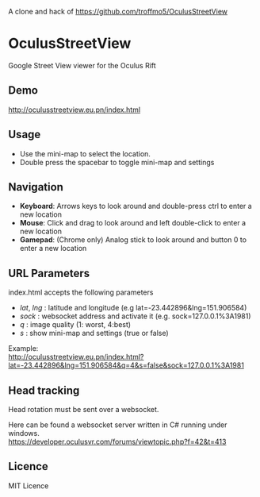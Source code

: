 A clone and hack of https://github.com/troffmo5/OculusStreetView


OculusStreetView
================

Google Street View viewer for the Oculus Rift

Demo
-------------
http://oculusstreetview.eu.pn/index.html

Usage
-------------
- Use the mini-map to select the location.
- Double press the spacebar to toggle mini-map and settings

Navigation
-------------
- **Keyboard**: Arrows keys to look around and double-press ctrl to enter a new location
- **Mouse**: Click and drag to look around and left double-click to enter a new location
- **Gamepad**: (Chrome only) Analog stick to look around and button 0 to enter a new location

URL Parameters
-------------
index.html accepts the following parameters

- *lat*, *lng* : latitude and longitude (e.g lat=-23.442896&lng=151.906584)
- *sock* : websocket address and activate it (e.g. sock=127.0.0.1%3A1981)
- *q* : image quality (1: worst, 4:best)
- *s* : show mini-map and settings (true or false)

Example:  
http://oculusstreetview.eu.pn/index.html?lat=-23.442896&lng=151.906584&q=4&s=false&sock=127.0.0.1%3A1981

Head tracking
-------------
Head rotation must be sent over a websocket.

Here can be found a websocket server written in C# running under windows.  
https://developer.oculusvr.com/forums/viewtopic.php?f=42&t=413


Licence
-------------
MIT Licence
